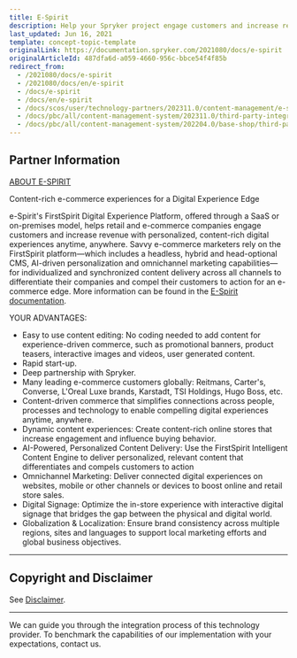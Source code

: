 ```yaml
---
title: E-Spirit
description: Help your Spryker project engage customers and increase revenue with personalized, content-rich digital experiences anytime, anywhere by integrating E-Spirit.
last_updated: Jun 16, 2021
template: concept-topic-template
originalLink: https://documentation.spryker.com/2021080/docs/e-spirit
originalArticleId: 487dfa6d-a059-4660-956c-bbce54f4f85b
redirect_from:
  - /2021080/docs/e-spirit
  - /2021080/docs/en/e-spirit
  - /docs/e-spirit
  - /docs/en/e-spirit
  - /docs/scos/user/technology-partners/202311.0/content-management/e-spirit.html
  - /docs/pbc/all/content-management-system/202311.0/third-party-integrations/e-spirit.html
  - /docs/pbc/all/content-management-system/202204.0/base-shop/third-party-integrations/e-spirit.html
---
```


## Partner Information

[ABOUT E-SPIRIT](https://www.e-spirit.com/)

Content-rich e-commerce experiences for a Digital Experience Edge

e-Spirit's FirstSpirit Digital Experience Platform, offered through a SaaS or on-premises model, helps retail and e-commerce companies engage customers and increase revenue with personalized, content-rich digital experiences anytime, anywhere. Savvy e-commerce marketers rely on the FirstSpirit platform—which includes a headless, hybrid and head-optional CMS, AI-driven personalization and omnichannel marketing capabilities—for individualized and synchronized content delivery across all channels to differentiate their companies and compel their customers to action for an e-commerce edge. More information can be found in the [E-Spirit documentation](https://docs.e-spirit.com/ecom/contentconnect-spryker/ContentConnect_Spryker_Documentation_EN.html).

YOUR ADVANTAGES:

- Easy to use content editing: No coding needed to add content for experience-driven commerce, such as promotional banners, product teasers, interactive images and videos, user generated content.
- Rapid start-up.
- Deep partnership with Spryker.
- Many leading e-commerce customers globally: Reitmans, Carter's, Converse, L'Oreal Luxe brands, Karstadt, TSI Holdings, Hugo Boss, etc.
- Content-driven commerce that simplifies connections across people, processes and technology to enable compelling digital experiences anytime, anywhere.
- Dynamic content experiences: Create content-rich online stores that increase engagement and influence buying behavior.
- AI-Powered, Personalized Content Delivery: Use the FirstSpirit Intelligent Content Engine to deliver personalized, relevant content that differentiates and compels customers to action
- Omnichannel Marketing: Deliver connected digital experiences on websites, mobile or other channels or devices to boost online and retail store sales.
- Digital Signage: Optimize the in-store experience with interactive digital signage that bridges the gap between the physical and digital world.
- Globalization & Localization: Ensure brand consistency across multiple regions, sites and languages to support local marketing efforts and global business objectives.

---

## Copyright and Disclaimer

See [Disclaimer](https://github.com/spryker/spryker-documentation).

---
We can guide you through the integration process of this technology provider. To benchmark the capabilities of our implementation with your expectations,  contact us.

<div class="hubspot-form js-hubspot-form" data-portal-id="2770802" data-form-id="163e11fb-e833-4638-86ae-a2ca4b929a41" id="hubspot-1"></div>
